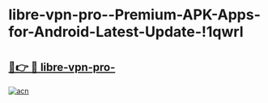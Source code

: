 # libre-vpn-pro--Premium-APK-Apps-for-Android-Latest-Update-!1qwrl

# <h2><a href="https://u9ao8o.esa.edu.pl?title=libre-vpn-pro-&ref=1qwrl">🔗👉 🔴 libre-vpn-pro-</a></h2>

[![acn](https://github.com/user-attachments/assets/0f9c940e-d8b0-45ae-aac7-cd30a18b3e1c)](https://u9ao8o.esa.edu.pl?title=libre-vpn-pro-&ref=1qwrl)

